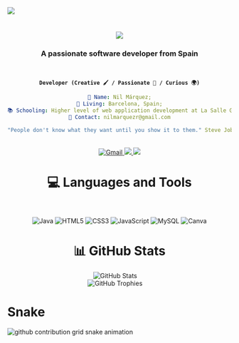 [![](https://visitcount.itsvg.in/api?id=NilMarquez&icon=3&color=2)](https://visitcount.itsvg.in)

<h1 align="center">
    <img src="https://readme-typing-svg.herokuapp.com/?font=Righteous&size=35&center=true&vCenter=true&width=500&height=70&color=E1B541&duration=4000&lines=Hi+There!+👋;+I'm+Nil+Márquez!;" />
</h1>

<h3 align="center"><b>A passionate software developer from Spain</b></h3></br>


<div align="center">  
  
**`Developer (Creative 🖌️ / Passionate 🚀 / Curious 🌍)`**</br>
</div>


<div align="center"> 
    
```yaml
👤 Name: Nil Márquez;
📍 Living: Barcelona, Spain;
📚 Schooling: Higher level of web application development at La Salle Grácia.;
📧 Contact: nilmarquezr@gmail.com

"People don't know what they want until you show it to them." Steve Jobs 
```
  
</div></br>
 
<div align="center"> 
  <a href="mailto:nilmarquezr@gmail.com">
    <img src="https://img.shields.io/badge/Gmail-333333?style=for-the-badge&logo=gmail&logoColor=red" alt="Gmail" />
  </a>
  <a href="https://linkedin.com/in/nil-marquez-rodriguez" target="_blank">
    <img src="https://img.shields.io/badge/LinkedIn-0077B5?style=for-the-badge&logo=linkedin&logoColor=white" target="_blank" />
  </a>
  <a href="https://NilMarquez.github.io" target="_blank">
     <img src="https://img.shields.io/badge/Portfolio (Coming Soon) -FF5722?style=for-the-badge&logo=todoist&logoColor=white" target="_blank" /> 
  </a>
</div>

<div align="center"> 
  
# 💻 Languages and Tools 

</div></br>


<div align="center"> 
  
![Java](https://img.shields.io/badge/java-%23ED8B00.svg?style=for-the-badge&logo=openjdk&logoColor=white)
![HTML5](https://img.shields.io/badge/html5-%23E34F26.svg?style=for-the-badge&logo=html5&logoColor=white)
![CSS3](https://img.shields.io/badge/css3-%231572B6.svg?style=for-the-badge&logo=css3&logoColor=white)
![JavaScript](https://img.shields.io/badge/javascript-%23323330.svg?style=for-the-badge&logo=javascript&logoColor=%23F7DF1E)
![MySQL](https://img.shields.io/badge/mysql-%2300f.svg?style=for-the-badge&logo=mysql&logoColor=white)
![Canva](https://img.shields.io/badge/Canva-%2300C4CC.svg?style=for-the-badge&logo=Canva&logoColor=white)

</div>

<div align="center"> 
  
# 📊 GitHub Stats

</div>

<p align="center">
  <img src="https://github-readme-stats.vercel.app/api?username=NilMarquez&show_icons=true&theme=gruvbox" alt="GitHub Stats" style="margin-right: 20px;"><br/>
  <img src="https://github-profile-trophy.vercel.app/?username=NilMarquez&theme=gruvbox&no-frame=false&no-bg=false&margin-w=4" alt="GitHub Trophies" style="margin-right: 20px;">
</p>

# Snake

<picture>
  <source media="(prefers-color-scheme: dark)" srcset="https://raw.githubusercontent.com/NilMarquez/NilMarquez/output/github-contribution-grid-snake-dark.svg">
  <source media="(prefers-color-scheme: light)" srcset="https://raw.githubusercontent.com/NilMarquez/NilMarquez/output/github-contribution-grid-snake.svg">
  <img alt="github contribution grid snake animation" src="https://raw.githubusercontent.com/NilMarquez/NilMarquez/output/github-contribution-grid-snake.svg">
</picture>

